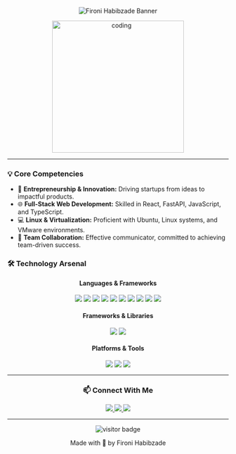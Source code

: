 <p align="center">
  <img src="https://capsule-render.vercel.app/api?type=waving&color=gradient&height=200&section=header&text=Fironi%20Habibzade&fontSize=70&animation=fadeIn&fontAlignY=35&desc=Founder%20of%20MyHomeTeck%20|%20Entrepreneur%20|%20Jr.%20Software%20Developer%20|%20Growth%20Hacker&descAlignY=55&descAlign=50" alt="Fironi Habibzade Banner"/>
</p>

<p align="center">
  <img src="https://media.giphy.com/media/ZVik7pBtu9dNS/giphy.gif" alt="coding" width="300"/>
</p>

---

### 💡 Core Competencies

- 🚀 **Entrepreneurship & Innovation:** Driving startups from ideas to impactful products.
- 🌐 **Full-Stack Web Development:** Skilled in React, FastAPI, JavaScript, and TypeScript.
- 💻 **Linux & Virtualization:** Proficient with Ubuntu, Linux systems, and VMware environments.
- 🤝 **Team Collaboration:** Effective communicator, committed to achieving team-driven success.

### 🛠️ Technology Arsenal

<h4 align="center">Languages & Frameworks</h4>
<p align="center">
  <img src="https://img.shields.io/badge/HTML-E34F26?style=for-the-badge&logo=html5&logoColor=white"/>
  <img src="https://img.shields.io/badge/CSS-1572B6?style=for-the-badge&logo=css3&logoColor=white"/>
  <img src="https://img.shields.io/badge/JavaScript-F7DF1E?style=for-the-badge&logo=javascript&logoColor=black"/>
  <img src="https://img.shields.io/badge/TypeScript-3178C6?style=for-the-badge&logo=typescript&logoColor=white"/>
  <img src="https://img.shields.io/badge/C%23-239120?style=for-the-badge&logo=c-sharp&logoColor=white"/>
  <img src="https://img.shields.io/badge/.NET-512BD4?style=for-the-badge&logo=dotnet&logoColor=white"/>
  <img src="https://img.shields.io/badge/Python-3776AB?style=for-the-badge&logo=python&logoColor=white"/>
  <img src="https://img.shields.io/badge/C-00599C?style=for-the-badge&logo=c&logoColor=white"/>
  <img src="https://img.shields.io/badge/Golang-00ADD8?style=for-the-badge&logo=go&logoColor=white"/>
  <img src="https://img.shields.io/badge/Java-007396?style=for-the-badge&logo=java&logoColor=white"/>
</p>

<h4 align="center">Frameworks & Libraries</h4>
<p align="center">
  <img src="https://img.shields.io/badge/React-61DAFB?style=for-the-badge&logo=react&logoColor=black"/>
  <img src="https://img.shields.io/badge/FastAPI-009688?style=for-the-badge&logo=fastapi&logoColor=white"/>
</p>

<h4 align="center">Platforms & Tools</h4>
<p align="center">
  <img src="https://img.shields.io/badge/Ubuntu-E95420?style=for-the-badge&logo=ubuntu&logoColor=white"/>
  <img src="https://img.shields.io/badge/Git-F05032?style=for-the-badge&logo=git&logoColor=white"/>
  <img src="https://img.shields.io/badge/Vercel-000000?style=for-the-badge&logo=vercel&logoColor=white"/>
</p>

---

<h3 align="center">📫 Connect With Me</h3>

<p align="center">
  <a href="https://www.linkedin.com/in/fironi-habibzade-575283263/">
    <img src="https://img.shields.io/badge/LinkedIn-%230A66C2.svg?style=for-the-badge&logo=linkedin&logoColor=white" />
  </a>
  <a href="mailto:gabibzadeh03@gmail.com">
    <img src="https://img.shields.io/badge/Gmail-%23D14836.svg?style=for-the-badge&logo=gmail&logoColor=white" />
  </a>
  <a href="https://github.com/FironiHabibzade">
    <img src="https://img.shields.io/badge/GitHub-%23181717.svg?style=for-the-badge&logo=github&logoColor=white" />
  </a>
</p>

---

<p align="center">
  <img src="https://komarev.com/ghpvc/?username=FironiHabibzade&color=green" alt="visitor badge"/>
</p>

<p align="center">
 Made with 💚 by Fironi Habibzade
</p>
